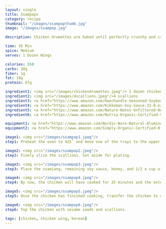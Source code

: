 ```yaml
---
layout: single
title: Ssampops
category: recipe
thumbnail: "/images/ssampopthumb.jpg"
image: "/images/ssampop.jpg"

description: Chicken drumettes are baked until perfectly crunchy and crispy and then tossed in Korean ssamjang, honey, and soy sauce.

time: 35 Min
spice: Medium
serves: 1 Dozen Wings

calories: 550
carbs: 28g
fiber: 1g
fat: 18g
protein: 67g

ingredient1: <img src="/images/chickendrumettes.jpeg"/> 1 dozen chicken wings or drumettes
ingredient2: <img src="/images/4scallions.jpeg"/>4 scallions
ingredient3: <a href="https://www.amazon.com/Haechandle-Seasoned-Soybean-Paste-500g/dp/B00P9F56BY/ref=as_li_ss_tl?s=grocery&ie=UTF8&qid=1482418913&sr=1-1&keywords=ssamjang&linkCode=ll1&tag=cilalime09-20&linkId=241628f62d49f68c0b553a119f3a0426"><img src="/images/ssamjang.jpeg"/>1/4 cup ssamjang</a>
ingredient4: <a href="https://www.amazon.com/Kikkoman-Soy-Sauce-33-8-oz/dp/B003XDIU30/ref=as_li_ss_tl?s=grocery&rps=1&ie=UTF8&qid=1481514395&sr=1-2&keywords=soy+sauce&refinements=p_85:2470955011&linkCode=ll1&tag=cilalime09-20&linkId=415765787bbc2dc8941eee7571122ef7"> <img src="/images/tamari.jpeg"/> 1/4 cup soy sauce </a>
ingredient5: <a href="https://www.amazon.com/Nature-Nates-Unfiltered-Honey-Ounce/dp/B00CMQD3VS/ref=as_li_ss_tl?s=grocery&rps=1&ie=UTF8&qid=1481514747&sr=1-4&keywords=honey&refinements=p_85:2470955011&th=1&linkCode=ll1&tag=cilalime09-20&linkId=c74164ead4b1770a01e96a377874ba4a"><img src="/images/honey.jpeg"/>3 tbsp honey</a>
ingredient6: <a href="https://www.amazon.com/Nutria-Organic-Certified-Superfood-Magnesium/dp/B019KXQDVM/ref=as_li_ss_tl?s=grocery&rps=1&ie=UTF8&qid=1481514809&sr=1-1-spons&keywords=sesame+seeds&refinements=p_85:2470955011&psc=1&linkCode=ll1&tag=cilalime09-20&linkId=467563eedd31251bd3842de986cdd859"><img src="/images/sesameseed.jpeg"/>1 tbsp sesame seeds</a>

equipment1: <a href="https://www.amazon.com/Nordic-Ware-Natural-Aluminum-Commercial/dp/B000G0KJG4/ref=as_li_ss_tl?s=kitchen&rps=1&ie=UTF8&qid=1481599505&sr=1-5&keywords=baking+sheet&refinements=p_85:2470955011&linkCode=ll1&tag=cilalime09-20&linkId=678ae86e82d77d1a2615466229b01cfd"><img src="/images/bakingsheet.jpeg"/> baking sheet </a>
equipment2: <a href="https://www.amazon.com/Simply-Organic-Certified-0-14-Ounce-Container/dp/B0012BS9F4/ref=as_li_ss_tl?s=grocery&ie=UTF8&qid=1482335352&sr=1-1&keywords=simply+organic+bay&th=1&linkCode=ll1&tag=cilalime09-20&linkId=c8a097e1230c862f6ce966bf3962812b"><img src="/images/whisk.jpeg"/> whisk </a>

image1: <img src="/images/ssampop1.jpeg"/>
step1: Preheat the oven to 425˚ and move one of the trays to the upper rack of the oven.<p>Evenly space the drummettes on a baking sheet. Place the drummettes  in the oven for 25 minutes.</p>

image2: <img src="/images/ssampop2.jpeg"/>
step2: Finely slice the scallions. Set aside for plating.

image3: <img src="/images/ssampop3.jpeg"/>
step3: Place the ssamjang, remaining soy sauce, honey, and 1/2 a cup of water in a saucepan. Place on the lowest heat setting.<p>Whisk and keep on low until the chicken has finished cooking.</p>

image4: <img src="/images/ssampop4.jpeg"/>
step4: By now, the chicken will have cooked for 25 minutes and the exteriors will be brown.<p>Raise the heat to a broil and cook for 3 more minutes, flip over, and cook for 3 minutes to evenly crisp the skin.</p>

image5: <img src="/images/ssampop5.jpeg"/>
step5: Once the chicken has finished cooking, transfer the chicken to a bowl and cover with the ssamjang sauce. Toss.

image6: <img src="/images/ssampop6.jpeg"/>
step6: Top the chicken with sesame seeds and scallions.

tags: [chicken, chicken wing, korean]
---
```

